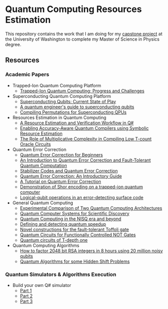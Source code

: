 # Quantum Computing Resources Estimation
This repository contains the work that I am doing for my [capstone project](https://www.physicsmasters.uw.edu/academic-experience/capstone-project/) at the University of Washington to complete my Master of Science in Physics degree.

## Resources

### Academic Papers
- Trapped-Ion Quantum Computing Platform
    - [Trapped-Ion Quantum Computing: Progress and Challenges](https://arxiv.org/abs/1904.04178)
- Superconducting Quantum Computing Platform
    - [Superconducting Qubits: Current State of Play](https://arxiv.org/abs/1905.13641)
    - [A quantum engineer's guide to superconducting qubits](https://aip-scitation-org.offcampus.lib.washington.edu/doi/full/10.1063/1.5089550)
    - [Compiling Permutations for Superconducting QPUs](http://msoeken.github.io/papers/2019_date_4.pdf)
- Resources Estimation in Quantum Computing
    - [A Resource Estimation and Verification Workflow in Q#](http://msoeken.github.io/papers/2021_date.pdf)
    - [Enabling Accuracy-Aware Quantum Compilers using Symbolic Resource Estimation](https://arxiv.org/abs/2003.08408)
    - [The Role of Multiplicative Complexity in Compiling Low T-count Oracle Circuits](https://arxiv.org/pdf/1908.01609.pdf)
- Quantum Error Correction
    - [Quantum Error Correction for Beginners](https://arxiv.org/abs/0905.2794)
    - [An Introduction to Quantum Error Correction and Fault-Tolerant Quantum Computation](https://arxiv.org/abs/0904.2557)
    - [Stabilizer Codes and Quantum Error Correction](https://arxiv.org/abs/quant-ph/9705052)
    - [Quantum Error Correction: An Introductory Guide](https://arxiv.org/abs/1907.11157)
    - [A Tutorial on Quantum Error Correction](https://users.physics.ox.ac.uk/~Steane/pubs/Steane_2006.pdf)
    - [Demonstration of Shor encoding on a trapped-ion quantum computer](https://arxiv.org/abs/2104.01205)
    - [Logical-qubit operations in an error-detecting surface code](https://arxiv.org/abs/2102.13071)
- General Quantum Computing
    - [Experimental Comparison of Two Quantum Computing Architectures](https://arxiv.org/abs/1702.01852)
    - [Quantum Computer Systems for Scientific Discovery](https://journals.aps.org/prxquantum/abstract/10.1103/PRXQuantum.2.017001)
    - [Quantum Computing in the NISQ era and beyond](https://quantum-journal.org/papers/q-2018-08-06-79/pdf)
    - [Defining and detecting quantum speedup](https://journals.aps.org/prxquantum/abstract/10.1103/PRXQuantum.2.017001)
    - [Novel constructions for the fault-tolerant Toffoli gate](https://arxiv.org/abs/1212.5069)
    - [Quantum Circuits for Functionally Controlled NOT Gates](https://arxiv.org/abs/2005.12310)
    - [Quantum circuits of T-depth one](https://arxiv.org/abs/1210.0974)
- Quantum Computing Algorithms
    - [How to factor 2048 bit RSA integers in 8 hours using 20 million noisy qubits](https://arxiv.org/abs/1905.09749)
    - [Quantum Algorithms for some Hidden Shift Problems](https://arxiv.org/abs/quant-ph/0211140)

### Quantum Simulators & Algorithms Execution
- Build your own Q# simulator
    - [Part 1](https://devblogs.microsoft.com/qsharp/build-your-own-q-simulator-part-1-a-simple-reversible-simulator/)
    - [Part 2](https://devblogs.microsoft.com/qsharp/build-your-own-q-simulator-part-2-advanced-features-for-the-reversible-simulator/)
    - [Part 3](https://devblogs.microsoft.com/qsharp/build-your-own-q-simulator-part-3-a-circuit-diagram-builder-with-qpic/)
